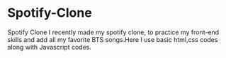 # Spotify-Clone
Spotify Clone
I recently made my spotify clone, to practice my front-end skills and add all my favorite BTS songs.Here I use basic html,css codes along with Javascript codes.

